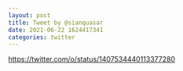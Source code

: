 ```yaml
--- 
layout: post 
title: Tweet by @sianquasar 
date: 2021-06-22 1624417341 
categories: twitter 
--- 
```

https://twitter.com/o/status/1407534440113377280